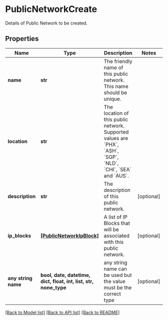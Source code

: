 # PublicNetworkCreate

Details of Public Network to be created.

## Properties
Name | Type | Description | Notes
------------ | ------------- | ------------- | -------------
**name** | **str** | The friendly name of this public network. This name should be unique. | 
**location** | **str** | The location of this public network. Supported values are &#x60;PHX&#x60;, &#x60;ASH&#x60;, &#x60;SGP&#x60;, &#x60;NLD&#x60;, &#x60;CHI&#x60;, &#x60;SEA&#x60; and &#x60;AUS&#x60;. | 
**description** | **str** | The description of this public network. | [optional] 
**ip_blocks** | [**[PublicNetworkIpBlock]**](PublicNetworkIpBlock.md) | A list of IP Blocks that will be associated with this public network. | [optional] 
**any string name** | **bool, date, datetime, dict, float, int, list, str, none_type** | any string name can be used but the value must be the correct type | [optional]

[[Back to Model list]](../README.md#documentation-for-models) [[Back to API list]](../README.md#documentation-for-api-endpoints) [[Back to README]](../README.md)


